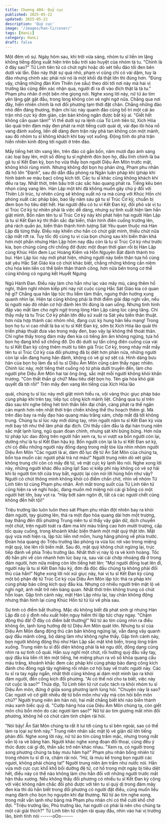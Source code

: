 ```yaml
---
title: Chương 404: Quỷ cục
published: 2025-05-22
updated: 2025-05-22
description: 'Quỷ cục'
image: '/images/han-li/cover/'
tags: [HanLi]
category: HanLi
draft: false
---
```


Một đêm vô sự.
Ngày hôm sau, khi trời vừa sáng, nhóm tu sĩ liền im lặng không
tiếng động xuất hiện trên bầu trời sào huyệt của nhóm tà tu.
"Chính là ở đây sao?" Tử Linh tiên tử có chút nghi hoặc dò xét
tiểu đảo tối đen bên dưới vài lần.
Đảo này thật sự quá nhỏ, phạm vi cũng chỉ có vài dặm, tuy là đảo
nhưng chính xác phải nói nó là một khối đá thật lớn thì đúng hơn.
"Đúng vậy, chẳng những đàn Kim Thiền (ve sầu) theo dõi tới nơi
này mà hai vị trưởng lão cũng đến xác nhận qua, người đi ra đi
vào đích thật là tà tu." Phạm phu nhân ở một bên nhẹ giọng nói.
Nghe xong lời này, nữ tử áo tím yên lặng gật gật đầu, trong lòng
không còn vẻ nghi ngờ nữa.
Chẳng qua nơi đây, hiển nhiên chính là nơi đối phương tạm thời
đặt chân.
Chẳng những đảo nhỏ đến đáng thương, thậm chí lúc này quanh
đảo cũng bố trí một cái ảo trận nhỏ cực kỳ đơn giản, căn bản
không ngăn được bất kỳ ai.
"Giết hết không cần quan tâm!"
Vì thế dưới sự ra lệnh của Tử Linh tiên tử, Xích Hỏa lão quái trên
đám mây đen phát ra một tiếng cười quái dị, vài đạo lôi hỏa nổ
vang đánh xuống, liền dễ dàng đem trận này phá tan không còn
một mảnh, sau đó nhóm tu sĩ không khách khí bay vọt xuống.
Động tĩnh do phá trận hiển nhiên kinh động tới người ở trên đảo.

Mấy tiếng hét lớn vang lên, trên đảo có gần bốn, năm mươi đạo
ánh sáng các loại bay lên, một số đông tu sĩ nghênh đón bọn họ,
đầu lĩnh chính là ba gã tu sĩ Kết Đan kỳ, bọn họ vừa thấy bọn
người Diệu Âm Môn trước mặt, không khỏi rùng mình.
Nhưng không đợi bọn họ phản ứng, Phạm phu nhân đã hô lớn
"Đánh", sau đó dẫn đầu phóng ra Ngân luân pháp khí (pháp khí
hình bánh xe màu bạc) công kích tới.
Các tu sĩ khác cũng không khách khí đều ra tay.
Nhất thời, trên bầu trời các sắc hào quang phát ra. Tiếng kêu bén
nhọn cũng vang lên.
Hàn Lập một khi đã không muốn gây chú ý đối với Thiên Lôi trúc,
tự nhiên cũng sẽ không xuất nó ra mà cùng với Khúc Hồn chỉ
phóng xuất các pháp bảo, bao lấy năm sáu gã tu sĩ Trúc Cơ kỳ,
chuẩn bị đem bọn họ tiêu diệt hết.
Hai người đều có tu vi Kết Đan kỳ, đối phó vài vị tu sĩ Trúc Cơ kỳ
tự nhiên phải là việc dễ dàng, nhưng sự tình xuất hiện làm hắn
giật mình.
Bốn năm tên tu sĩ Trúc Cơ kỳ này khi phát hiện hai người Hàn
Lập là tu sĩ Kết Đan kỳ thì thần sắc đại biến, thân hình điên cuồng
trướng lên, phá rách quần áo, biến thân thành hình tượng Sát
Yêu quen thuộc mà Hàn Lập đã từng thấy. Điều này khiến cho
hắn có chút giật mình, thiếu chút nữa cặp mắt rớt ra.
Tuy tốc độ cùng tu vi của bọn chúng sau khi biến thân khá hơn
một phần nhưng Hàn Lập hôm nay đâu còn là tu sĩ Trúc Cơ kỳ
như trước kia, bọn chúng cũng chỉ chống đở được một đoạn thời
gian rồi bị Hàn Lập cùng Khúc Hồn đem Lục Hoàng Kiếm và Hỗn
Nguyên Bát đánh thành tro bụi.
Hàn Lập lúc này mới phát hiện, những người này biến thân tựa
hồ cùng sát yêu Hắc Sát Giáo kia có chút khác biệt, chẳng những
không cần niệm chú hóa kén liền có thể biến thân thành công,
hơn nữa bên trong cơ thể cũng không có ngưng kết Huyết Ngưng

Ngũ Hành Đan.
Điều này làm cho hắn như lạc vào mây mù, càng thêm hồ nghi,
thầm nghĩ nhóm kiếp phỉ này rút cuộc cùng Hắc Sát Giáo kia có
quan hệ gì?
Chẳng qua hắn lập tức thu liễm tâm thần, ngưng thần hướng
xung quanh nhìn lại.
Hiện tại cũng không phải là thời điểm giải đáp nghi vấn, nếu bị
người nào đó nhân cơ hội đánh lén thì đúng là oan uổng.
Nhưng tình hình đập vào mắt làm cho nghi ngờ trong lòng Hàn
Lập càng lúc càng tăng.
Chỉ thấy mấy tà tu Trúc Cơ kỳ phần lớn đều sử xuất ra Sát yêu
biến thân thuật. hơn nữa hợp thành các nhóm nhỏ, đang cực kỳ
hung hãn liều mạng!
Trong bọn họ tu vi cao nhất là ba vị tu sĩ Kết Đan kỳ, sớm bị Xích
Hỏa lão quái thi triển pháp thuật đưa vào trong mây đen, bao vây
lại không thể thoát thân.
Chỉ nghe thấy trong đám mây đen kia có tiếng ầm ầm không
ngừng, tựa hồ bọn họ đang khổ sở chống đỡ.
Do đó dưới sự tấn công điên cuồng của vài tu sĩ Kết Đan kỳ cộng
thêm mười tu tiên giả Trúc Cơ kỳ, trong nháy mắt mấy tên tu sĩ
Trúc Cơ kỳ của đối phương đã bị diệt hơn phân nửa, những
người còn lại vẫn đang hung hãn đánh, không có vẻ gì sợ sệt cả.
Hình dáng bưu hãn của bọn họ làm đa số tu sĩ Diệu Âm Môn
cũng cảm thấy ngạc nhiên.
Chính lúc này, một tiếng thét cuồng nộ từ phía dưới truyền đến,
làm cho người phe Diệu Âm Môn hai tai ông ông, sắc mặt mỗi
người không khỏi khẩn trương.
"Còn thất thần gì chứ? Mau tiêu diệt bọn họ. Tên gia hỏa khó giải
quyết đã tới rồi!" Trên mây đen vang lên tiếng của Xích Hỏa lão

quái, chúng tu sĩ lúc này mới giật mình hiểu ra, vội vàng thúc giục
pháp bảo cùng pháp khí trên tay, tiếp tục công kích mãnh liệt.
Chẳng qua tu sĩ trên đảo sau khi nghe tiếng hét tinh thần liền đại
chấn, càng phát ra thế ngăn cản mạnh hơn nên nhất thời trận
chiến không thể thu hoạch thêm gì.
Mà trên đảo bay ra mấy đạo hào quang màu trắng xám, chớp mắt
đã tới không trung.
Chúng tu sĩ lúc này mới dừng tay, nhìn người năm tu sĩ Kết Đan
kỳ vừa mới bay tới như thể lâm phải đại địch.
Chỉ thấy cầm đầu là đại hán trung niên sắc mặt lạnh lùng, ngũ
quan đoan chính, nhưng sát khí bừng bừng.
Hơn nữa từ pháp lực dao động trên người hắn xem ra, tu vi vượt
xa bốn người còn lại, dường như là tu sĩ Kết Đan hậu kỳ. Bốn
người còn lại là tu sĩ Kết Đan sơ kỳ, chỉ có điều những người này
đồng dạng trong mắt tóe lửa nhìn nhóm người Diệu Âm Môn
"Các ngươi là ai, dám đồ lục đệ tử Ẩn Sát Môn của chúng ta, bổn
tọa muốn các ngươi phải trả nợ máu!" Người trung niên dò xét
giữa không trung chỉ còn có mấy đệ tử, vẻ mặt cực kỳ lạnh lẽo
nói.
Nghe xong lời này, những người khác đều sững lại!
Sao vị kiếp phỉ này không có vẻ sợ hãi khi bị người tìm tới cửa
truy bắt, ngược lại còn nói lời hùng hồn như vậy?
Người có chút thông minh không khỏi có điểm chần chờ, nhìn về
nhóm Tử Linh tiên tử cùng Phạm phu nhân.
Ánh mắt trong suốt của Tử Linh tiên tử cũng hiện ra vẻ nghi hoặc,
đang muốn mở miệng nói cái gì bỗng có một người hét lớn, bay
vọt ra.
"Hãy bớt sàm ngôn đi, tất cả các ngươi chết cũng không đền hết
tội!"

Triệu trưởng lão luôn luôn theo sát Phạm phu nhân đột nhiên bay
ra khỏi đám người, tay giương lên, thả ra một đạo hỏa quang dài
hơn một trượng, bay thẳng đến đối phương
Trung niên tu sĩ thấy vậy giận dữ, dịch chuyển một chút, trên
người toát ra đám ma khí màu trắng cao hơn mười trượng, cấp
tốc quay cuồng, trong khoảnh khắc biến thành một mặt quỷ thật
lớn.
Mặt quỷ vừa mới hiện ra, lập tức liền mở mồm, hung hăng phóng
về phía trước.
Đoàn hỏa quang do Triệu trưởng lão phóng ra vừa lúc rơi vào
trong miệng mặt quỷ, lóe lên rồi biến mất.
Sau đó, mặt quỷ không chút ngừng lại, trực tiếp đánh về phía
Triệu trưởng lão.
Nhất thời vị này lộ ra vẻ kinh hoàng.
Tốc độ hắn phi về còn nhanh hơn lúc bay ra, sau vài cái chớp
nhoáng đã ở trong đám người, hơn nữa miệng còn lớn tiếng hét
lên:
"Mọi người đồng loạt lên đi, người này là tu sĩ Kết Đan hậu kỳ,
đơn đả độc đấu chúng ta không phải đối thủ của hắn!"
Nghe xong lời nói xúi giục này, hai vị tu sĩ Kết Đan kỳ cùng một bộ
phận đệ tử Trúc Cơ kỳ của Diệu Âm Môn lập tức thả ra pháp khí
cùng pháp bảo công kích quỷ đầu kia.
Nhưng có nhiều người trên mặt lộ vẻ nghi ngờ, ánh mắt trở nên
bàng quan.
Nhất thời trên không trung có chút hỗn loạn.
Gặp tình cảnh này, mặt Hàn Lập nhíu lại, tay chân không động
nhưng thân hình lại cùng Khúc Hồn từ từ lùi về phía sau.

Sự tình có điểm bất thường.
Mặc dù không biết đã phát sinh gì nhưng Hàn Lập đã có ý định
nếu xuất hiện nguy hiểm thì lập tức chạy ngay.
"Chậm động thủ đã! Ở đây có điểm bất thường!" Nữ tử áo tím
cũng nhìn ra điều không ổn, lạnh lùng hướng đệ tử Diệu Âm Môn
quát lớn.
Nhưng tu sĩ của Diệu Âm Môn đang động thủ căn bản không
ngừng lại, vẫn đang vây quanh quỷ đầu mãnh công, bộ dáng làm
như không nghe thấy.
Gặp tình cảnh này, bọn người không động thủ như Hàn Lập sắc
mặt khẽ biến, trong lòng trầm xuống.
Trung niên tu sĩ đối diện không phải là kẻ ngu dốt, đồng dạng
cũng nhìn ra sự tình cổ quái.
Hắn suy nghĩ một chút, rồi hướng quỷ đầu vẫy tay, quỷ đầu kia
liền rít lên một tiếng, hé miệng phun ra vô số khỏa quang cầu màu
trắng, khoảnh khắc đem các pháp khí cùng pháp bảo đang công
kích đánh cho đông ngã tây nghiêng rồi nhân cơ hội bay về trước
người này.
Các tu sĩ ra tay ngây ngẩn, nhất thời cũng không ai dám một mình
lao ra khỏi đám người, đến công kích đối phương.
"Ai có thể nói cho ta biết, việc này rút cuộc là sao?" Thừa dịp, Tử
Linh tiên tử rút cuộc tách ra khỏi nhóm tu sĩ Diệu Âm môn, đứng
ở giữa song phương lạnh lùng hỏi.
"Chuyện này là sao? Các ngươi vô cớ giết nhiều đệ tử bổn môn
như vậy mà còn hỏi bổn môn chủ?" Người trung niên âm hàn nói,
hai mắt chẳng biết khi nào biến thành màu xanh biếc quỷ dị.
"Cướp hàng hóa của Diệu Âm Môn chúng ta, còn giết môn chủ
bổn môn do các ngươi làm sao?" Nữ tử áo tím giương mắt nhìn
đối phương, không hề có chút cảm tình chậm rãi hỏi.

"Nói bậy! Ẩn Sát Môn chúng ta rất ít lui tới cùng tu sĩ bên ngoài,
sao có thể làm ra loại sự tình này." Trung niên nhân sắc mặt lộ vẻ
giận dữ lớn tiếng phản đối.
Nghe xong lời này, nữ tử áo tím cũng trầm mặc, nhưng trong mắt
vẫn lộ ra vẻ băng hàn.
Người khác nghe xong đoạn đối thoại, cũng đều ý thức được cái
gì đó, thần sắc trở nên khác nhau.
"Xem ra, có người trong song phương chúng ta bày mưu hãm
hại!" Phạm phu nhân bỗng nhiên từ trong nhóm tu sĩ đi ra, chậm
rãi nói.
"Hừ, là mưu kế trong bọn người các ngươi, không phải chúng ta!"
Người trung niên âm trầm như nước nói.
Hắn vừa mới cực cực khổ khổ bồi dưỡng đệ tử, cơ hồ trong một
ngày bị tiêu diệt hết, điều này có thể nào không làm cho hắn đối
với những người trước mắt hận thấu xương.
Nếu không thấy đối phương có nhiều tu sĩ Kết Đan kỳ cộng với
việc không nắm chắc đối phó được với tên tu sĩ quỷ dị trong đám
mây đen kia thì dù hắn biết trong đối phương có người đặt điều,
cũng muốn liều mạng đánh cho bọn họ nguyên khí đại thương.
Nữ tử áo tím nghe xong, trong mắt vẫn lạnh như băng mà Phạm
phu nhân chỉ có thể cười khổ chờ đợi.
"Triệu trưởng lão, Phù trưởng lão, hai người có phải là nên cho
chúng ta một cái giải thích?" Tử Linh tiên tử chậm rãi quay đầu,
nhìn vào hai vị trưởng lão, bình tĩnh nói
------oOo------
